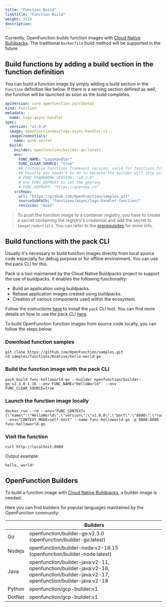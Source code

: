 ```yaml
---
title: "Function Build"
linkTitle: "Function Build"
weight: 3110
description: 
---
```

Currently, OpenFunction builds function images with [Cloud Native Buildpacks](https://buildpacks.io/). The traditional `Dockerfile` build method will be supported in the future.

## Build functions by adding a build section in the function definition

You can build a function image by simply adding a build section in the `Function` definition like below.
If there is a serving section defined as well, the function will be launched as soon as the build completes.

```yaml
apiVersion: core.openfunction.io/v1beta1
kind: Function
metadata:
  name: logs-async-handler
spec:
  version: "v2.0.0"
  image: openfunctiondev/logs-async-handler:v1
  imageCredentials:
    name: push-secret
  build:
    builder: openfunction/builder-go:latest
    env:
      FUNC_NAME: "LogsHandler"
      FUNC_CLEAR_SOURCE: "true"
      ## Customize functions framework version, valid for functions-framework-go for now
      ## Usually you needn't to do so because the builder will ship with the latest functions-framework
      # FUNC_FRAMEWORK_VERSION: "v0.3.0"
      # Use FUNC_GOPROXY to set the goproxy
      # FUNC_GOPROXY: "https://goproxy.cn"
    srcRepo:
      url: "https://github.com/OpenFunction/samples.git"
      sourceSubPath: "functions/async/logs-handler-function/"
      revision: "main"
```

> To push the function image to a container registry, you have to create a secret containing the registry's credential and add the secret to `imageCredentials`.
> You can refer to the [prerequisites](../../getting-started/Quickstarts/prerequisites) for more info.

## Build functions with the pack CLI

Usually it's necessary to build function images directly from local source code especially for debug purpose or for offline environment. You can use the pack CLI for this.

Pack is a tool maintained by the Cloud Native Buildpacks project to support the use of buildpacks.
It enables the following functionality:

- Build an application using buildpacks.
- Rebase application images created using buildpacks.
- Creation of various components used within the ecosystem.

Follow the instructions [here](https://buildpacks.io/docs/tools/pack/) to install the `pack` CLI tool.
You can find more details on how to use the pack CLI [here](https://buildpacks.io/docs/tools/pack/cli/pack/).

To build OpenFunction function images from source code locally, you can follow the steps below:

### Download function samples

```shell
git clone https://github.com/OpenFunction/samples.git
cd samples/functions/Knative/hello-world-go
```

### Build the function image with the pack CLI

```shell
pack build func-helloworld-go --builder openfunction/builder-go:v2.3.0-1.16 --env FUNC_NAME="HelloWorld"  --env FUNC_CLEAR_SOURCE=true
```

### Launch the function image locally

```shell
docker run --rm --env="FUNC_CONTEXT={\"name\":\"HelloWorld\",\"version\":\"v1.0.0\",\"port\":\"8080\",\"runtime\":\"Knative\"}" --env="CONTEXT_MODE=self-host" --name func-helloworld-go -p 8080:8080 func-helloworld-go
```

### Visit the function

```shell
curl http://localhost:8080
```

Output example:

```shell
hello, world!
```

## OpenFunction Builders

To build a function image with [Cloud Native Buildpacks](https://buildpacks.io/), a builder image is needed.

Here you can find builders for popular languages maintained by the OpenFunction community:

|           | Builders |
|-----------|----------|
| Go        | openfunction/builder-go:v2.3.0 (openfunction/builder-go:latest) |
| Nodejs    | openfunction/builder-node:v2-16.15 (openfunction/builder-node:latest) |
| Java      | openfunction/builder-java:v2-11, openfunction/builder-java:v2-16, openfunction/builder-java:v2-17, openfunction/builder-java:v2-18 |
| Python    | openfunction/gcp-builder:v1 |
| DotNet    | openfunction/gcp-builder:v1 |
